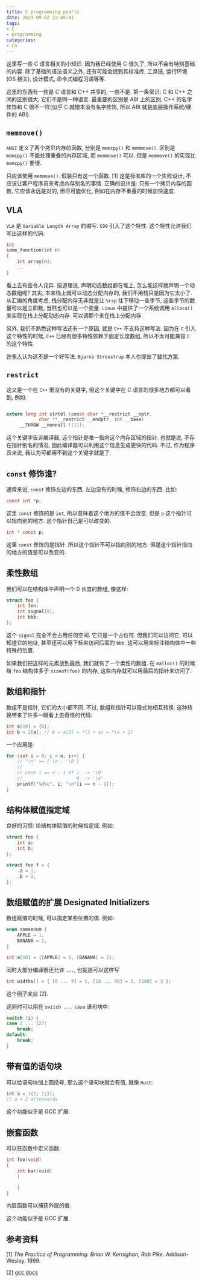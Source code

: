 ```yaml
---
title: C programming pearls
date: 2023-09-02 22:49:41
tags:
- C
- programming
categories:
- CS
---
```


这里写一些 C 语言相关的小知识. 因为我已经使用 C 很久了, 所以不会有特别基础的内容. 除了基础的语法语义之外, 还有可能会提到其标准库, 工具链, 运行环境(OS 相关), 设计模式, 命令式编程习语等等.

这里的东西有一些是 C 语言和 C++ 共享的, 一些不是. 第一条常识: C 和 C++ 之间的区别很大, 它们不是同一种语言. 最重要的区别是 ABI 上的区别, C++ 的名字修饰和 C 很不一样(似乎 C 就根本没有名字修饰, 所以 ABI 就是底层操作系统/硬件的 ABI).

## `memmove()`

`ANSI` 定义了两个拷贝内存的函数, 分别是 `memcpy()` 和 `memmove()`. 区别是 `memcpy()` 不能处理重叠的内存区域, 而 `memmove()` 可以. 但是 `memmove()` 的实现比 `memcpy()` 要慢.

只应该使用 `memmove()`. 假装只有这一个函数. [1] 这是标准库的一个失败设计, 不应该让客户程序员来考虑内存别名的事情. 正确的设计是: 只有一个拷贝内存的函数, 它应该永远是对的, 但尽可能优化, 例如在内存不重叠的时候加快速度.

## VLA

`VLA` 是 `Variable Length Array` 的缩写. `C99` 引入了这个特性. 这个特性允许我们写出这样的代码:

```c
int
some_function(int n)
{
    int array[n];
    ...
}
```

看上去有些令人诧异. 按道理说, 声明动态数组都在堆上, 怎么能这样就声明一个动态数组呢? 其实, 本来栈上就可以动态分配内存的, 我们不用栈只是因为它太小了. 从汇编的角度考虑, 栈分配内存无非就是让 `%rsp` 往下移动一些字节, 这些字节的数量可以是立即数, 当然也可以是一个变量. `Linux` 中提供了一个系统调用 `alloca()` 来实现在栈上分配动态内存. 可以调那个来在栈上分配内存.

另外, 我们不熟悉这种写法还有一个原因, 就是 `C++` 不支持这种写法. 因为在 `C` 引入这个特性的时候, `C++` 已经有很多特性依赖于固定长度数组, 所以不太可能兼容 `C` 的这个特性.

[许多人](https://stackoverflow.com/questions/1887097/why-arent-variable-length-arrays-part-of-the-c-standard)认为这[不是]((https://nullprogram.com/blog/2019/10/27/))一个好写法. `Bjarne Stroustrup` 本人也提出了[替代方案](https://www.open-std.org/jtc1/sc22/wg21/docs/papers/2013/n3810.pdf).

## `restrict`

这又是一个在 `C++` 里没有的关键字, 但这个关键字在 C 语言的很多地方都可以看到, 例如:

```c

extern long int strtol (const char *__restrict __nptr,
			char **__restrict __endptr, int __base)
     __THROW __nonnull ((1));

```

这个关键字告诉编译器, 这个指针是唯一指向这个内存区域的指针. 也就是说, 不存在指针别名的情况, 因此编译器可以利用这个信息生成更快的代码. 不过, 作为程序员来说, 我认为可都用不到这个关键字就是了.


## `const` 修饰谁?

通常来说, `const` 修饰左边的东西. 左边没有的时候, 修饰右边的东西. 比如:

```c
const int *p;
```

这里 `const` 修饰的是 `int`, 所以意味着这个地方的值不会改变. 但是 `p` 这个指针可以指向别的地方. 这个指针自己是可以改变的.

```c
int * const p;
```

这里 `const` 修饰的是指针. 所以这个指针不可以指向别的地方. 但是这个指针指向的地方的值是可以改变的.

## 柔性数组

我们可以在结构体中声明一个 0 长度的数组, 像这样:

```c
struct foo {
    int len;
    int signal[0];
    int bbb;
};
```

这个 `signal` 完全不会占用任何空间. 它只是一个占位符. 但我们可以访问它, 可以知道它的地址, 甚至还可以用下标来访问后面的 `bbb`. 这可以用来标注结构体中一些特殊的位置.

如果我们把这样的元素放到最后, 我们就有了一个柔性的数组. 在 `malloc()` 的时候给 `foo` 结构体多于 `sizeof(foo)` 的内存, 这些内存就可以用最后的指针来访问了.

## 数组和指针

数组不是指针, 它们的大小都不同. 不过, 数组和指针可以隐式地相互转换. 这种转换带来了许多一眼看上去奇怪的代码:

```c
int a[10] = {0};
int b = 2[a]; // b = a[2] = *(2 + a) = *(a + 2)
```

一个应用是:

```c
for (int i = 0; i < n; i++) {
    // "\n" == {'\n', '\0'}
    //
    // case i == n - 1 of 1  -> '\0'
    //                    0  -> '\n'
    printf("%d%c", i, "\n"[i == n - 1]);
}

```

## 结构体赋值指定域

良好的习惯: 给结构体赋值的时候指定域. 例如:

```c
struct foo {
    int a;
    int b;
};

struct foo f = {
    .a = 1,
    .b = 2,
};
```

## 数组赋值的扩展 Designated Initializers

数组赋值的时候, 可以指定某些位置的值. 例如:

```c
enum someenum {
    APPLE = 1,
    BANANA = 2,
}

int a[10] = {[APPLE] = 1, [BANANA] = 2};
```

同时大部分编译器还允许 `...`, 也就是可以这样写

```c
int widths[] = { [0 ... 9] = 1, [10 ... 99] = 2, [100] = 3 };
```

这个例子来自 [2].

这同时可以用在 `switch ... case` 语句块中:

```c
switch (i) {
case 1 ... 127:
    break;
default:
    break;
}
```

## 带有值的语句块

可以给语句块加上圆括号, 那么这个语句块就会有值, 就像 `Rust`:

```c
int a = ({1; 2;});
// a = 2 afterwards
```

这个功能似乎是 GCC 扩展.

## 嵌套函数

可以在函数中定义函数:

```c
int foo(void)
{
    int bar(void)
    {

    }
}
```

内层函数可以捕获外层的值.

这个功能似乎是 GCC 扩展.

## 参考资料

[1] *The Practice of Programming. Brian W. Kernighan, Rob Pike.* Addison-Wesley. 1999.

[2] [gcc docs](https://gcc.gnu.org/onlinedocs/gcc/Designated-Inits.html)
